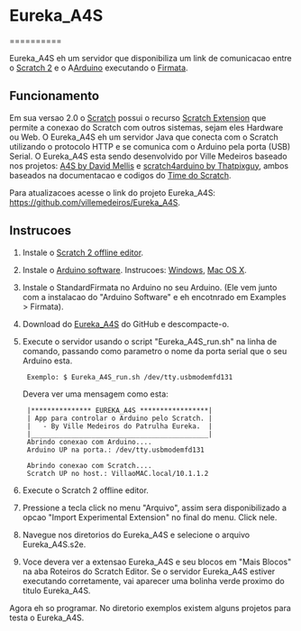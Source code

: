 # Eureka_A4S
==========

Eureka_A4S eh um servidor que disponibiliza um link de comunicacao entre o [Scratch 2](http://scratch.mit.edu) e o A[Arduino](http://www.arduino.cc) executando o [Firmata](http://firmata.org/).

## Funcionamento
Em sua versao 2.0 o [Scratch](http://scratch.mit.edu) possui o recurso [Scratch Extension](http://wiki.scratch.mit.edu/wiki/Scratch_Extension) que permite a conexao do Scratch com outros sistemas, sejam eles Hardware ou Web.
O Eureka_A4S eh um servidor Java que conecta com o Scratch utilizando o protocolo HTTP e se comunica com o Arduino pela porta (USB) Serial.
O Eureka_A4S esta sendo desenvolvido por Ville Medeiros baseado nos projetos: [A4S by David Mellis](https://github.com/damellis/A4S/) e [scratch4arduino by Thatpixguy](https://github.com/thatpixguy/scratch4arduino), ambos baseados na documentacao e codigos do [Time do Scratch](http://wiki.scratch.mit.edu/wiki/Scratch_Extension_Protocol_(2.0)).

Para atualizacoes acesse o link do projeto Eureka_A4S: <https://github.com/villemedeiros/Eureka_A4S>.

## Instrucoes

1. Instale o [Scratch 2 offline editor](http://scratch.mit.edu/scratch2download/).
2. Instale o [Arduino software](http://arduino.cc/en/Main/Software). Instrucoes: [Windows](http://arduino.cc/en/Guide/Windows), [Mac OS X](http://arduino.cc/en/Guide/MacOSX).
3. Instale o StandardFirmata no Arduino no seu Arduino. (Ele vem junto com a instalacao do "Arduino Software" e eh encotnrado em Examples > Firmata).
4. Download do [Eureka_A4S](https://github.com/villemedeiros/Eureka_A4S/archive/master.zip) do GitHub e descompacte-o.
5. Execute o servidor usando o script "Eureka_A4S_run.sh" na linha de comando, passando como parametro o nome da porta serial que o seu Arduino esta.

		Exemplo: $ Eureka_A4S_run.sh /dev/tty.usbmodemfd131
		
   Devera ver uma mensagem como esta:
   
   		|*************** EUREKA_A4S *****************|
		| App para controlar o Arduino pelo Scratch. |
		|   - By Ville Medeiros do Patrulha Eureka.  |
		|____________________________________________|
		Abrindo conexao com Arduino....
		Arduino UP na porta.: /dev/tty.usbmodemfd131
		
		Abrindo conexao com Scratch....
		Scratch UP no host.: VillaoMAC.local/10.1.1.2
	
6. Execute o Scratch 2 offline editor.
7. Pressione a tecla <shift> click no menu "Arquivo", assim sera disponibilizado a opcao "Import Experimental Extension" no final do menu. Click nele.
8. Navegue nos diretorios do Eureka_A4S e selecione o arquivo Eureka_A4S.s2e.
9. Voce devera ver a extensao Eureka_A4S e seu blocos em "Mais Blocos" na aba Roteiros do Scratch Editor.
   Se o servidor Eureka_A4S estiver executando corretamente, vai aparecer uma bolinha verde proximo do titulo Eureka_A4S. 

Agora eh so programar.
No diretorio exemplos existem alguns projetos para testa o Eureka_A4S.   
   